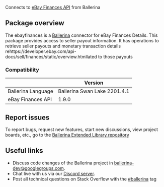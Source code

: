 Connects to [eBay Finances API](https://developer.ebay.com/api-docs/sell/finances/static/overview.html) from Ballerina
## Package overview
The ebayfinances is a [Ballerina](https://ballerina.io/) connector for  eBay Finances Details.
This package provides access to  seller payout information. It has operations to retrieve seller payouts and monetary 
transaction details rehttps://developer.ebay.com/api-docs/sell/finances/static/overview.htmllated to those payouts

### Compatibility
|                               | Version                       |
|-------------------------------|-------------------------------|
| Ballerina Language            | Ballerina Swan Lake 2201.4.1    |
| eBay Finances API             | 1.9.0                         |

## Report issues
To report bugs, request new features, start new discussions, view project boards, etc., go to the [Ballerina Extended Library repository](https://github.com/ballerina-platform/ballerina-extended-library)

## Useful links
- Discuss code changes of the Ballerina project in [ballerina-dev@googlegroups.com](mailto:ballerina-dev@googlegroups.com).
- Chat live with us via our [Discord server](https://discord.gg/ballerinalang).
- Post all technical questions on Stack Overflow with the [#ballerina](https://stackoverflow.com/questions/tagged/ballerina) tag
